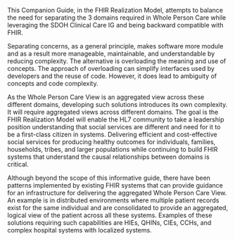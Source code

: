 This Companion Guide, in the FHIR Realization Model, attempts to balance the need for separating the 3 domains required in Whole Person Care while leveraging the SDOH Clinical Care IG and being backward compatible with FHIR.

Separating concerns, as a general principle, makes software more module and as a result more manageable, maintainable, and understandable by reducing complexity. The alternative is overloading the meaning and use of concepts. The approach of overloading can simplify interfaces used by developers and the reuse of code. However, it does lead to ambiguity of concepts and code complexity.

As the Whole Person Care View is an aggregated view across these different domains, developing such solutions introduces its own complexity. It will require aggregated views across different domains. The goal is the FHIR Realization Model will enable the HL7 community to take a leadership position understanding that social services are different and need for it to be a first-class citizen in systems. Delivering efficient and cost-effective social services for producing healthy outcomes for individuals, families, households, tribes, and larger populations while continuing to build FHIR systems that understand the causal relationships between domains is critical.

Although beyond the scope of this informative guide, there have been patterns implemented by existing FHIR systems that can provide guidance for an infrastructure for delivering the aggregated Whole Person Care View. An example is in distributed environments where multiple patient records exist for the same individual and are consolidated to provide an aggregated, logical view of the patient across all these systems. Examples of these solutions requiring such capabilities are HIEs, QHINs, CIEs, CCHs, and complex hospital systems with localized systems.

